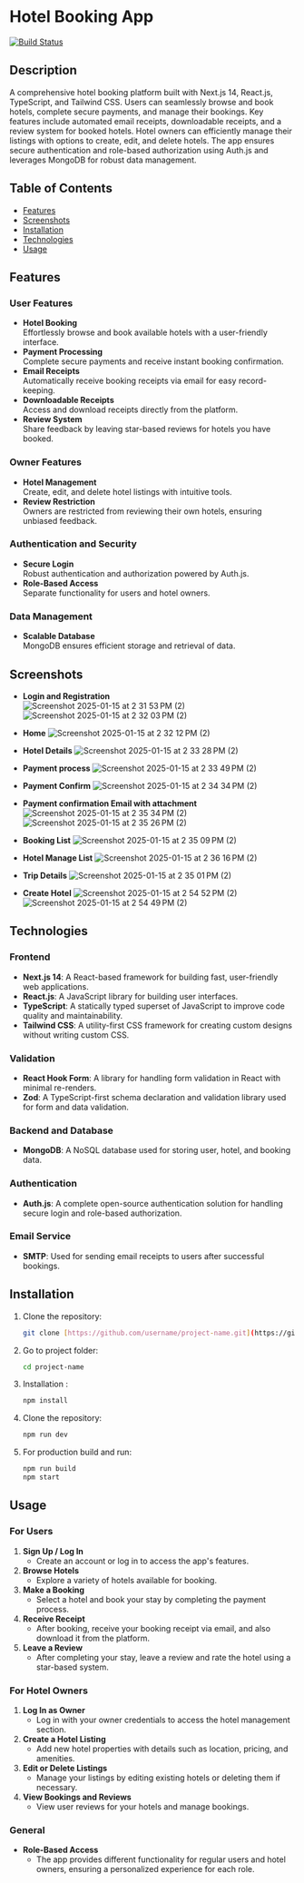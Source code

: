 # Hotel Booking App
[![Build Status](https://img.shields.io/badge/build-passing-brightgreen.svg)](link-to-build)

## Description
A comprehensive hotel booking platform built with Next.js 14, React.js, TypeScript, and Tailwind CSS. Users can seamlessly browse and book hotels, complete secure payments, and manage their bookings. Key features include automated email receipts, downloadable receipts, and a review system for booked hotels. Hotel owners can efficiently manage their listings with options to create, edit, and delete hotels. The app ensures secure authentication and role-based authorization using Auth.js and leverages MongoDB for robust data management.

## Table of Contents
- [Features](#features)
- [Screenshots](#screenshots)
- [Installation](#installation)
- [Technologies](#technologies)
- [Usage](#usage)

## Features
### User Features  
- **Hotel Booking**  
  Effortlessly browse and book available hotels with a user-friendly interface.  
- **Payment Processing**  
  Complete secure payments and receive instant booking confirmation.  
- **Email Receipts**  
  Automatically receive booking receipts via email for easy record-keeping.  
- **Downloadable Receipts**  
  Access and download receipts directly from the platform.  
- **Review System**  
  Share feedback by leaving star-based reviews for hotels you have booked.  

### Owner Features  
- **Hotel Management**  
  Create, edit, and delete hotel listings with intuitive tools.  
- **Review Restriction**  
  Owners are restricted from reviewing their own hotels, ensuring unbiased feedback.  

### Authentication and Security  
- **Secure Login**  
  Robust authentication and authorization powered by Auth.js.  
- **Role-Based Access**  
  Separate functionality for users and hotel owners.  

### Data Management  
- **Scalable Database**  
  MongoDB ensures efficient storage and retrieval of data.

## Screenshots
- **Login and Registration**  
![Screenshot 2025-01-15 at 2 31 53 PM (2)](https://github.com/user-attachments/assets/cedc1594-6784-4239-96a6-2760fce6657b)
![Screenshot 2025-01-15 at 2 32 03 PM (2)](https://github.com/user-attachments/assets/1fe24c94-8f80-434c-b15b-cb0ee96fa2d0)

- **Home**
  ![Screenshot 2025-01-15 at 2 32 12 PM (2)](https://github.com/user-attachments/assets/70037a3a-9bab-4c47-b243-fe7f261fba9e)

- **Hotel Details**
  ![Screenshot 2025-01-15 at 2 33 28 PM (2)](https://github.com/user-attachments/assets/251d17fd-2df9-4231-8b77-edbf0b240ec4)

- **Payment process**
  ![Screenshot 2025-01-15 at 2 33 49 PM (2)](https://github.com/user-attachments/assets/2b0b00a4-ef7b-4b90-a242-cbab22701756)

- **Payment Confirm**
 ![Screenshot 2025-01-15 at 2 34 34 PM (2)](https://github.com/user-attachments/assets/24975d10-e1bd-413d-8ef9-c46f6cf164fd)

  
- **Payment confirmation Email with attachment**
  ![Screenshot 2025-01-15 at 2 35 34 PM (2)](https://github.com/user-attachments/assets/87c09c0c-ea61-421c-8a33-d7fcdc65a6ad)
![Screenshot 2025-01-15 at 2 35 26 PM (2)](https://github.com/user-attachments/assets/bac4e17e-229e-4eb2-a4d6-ca09c83330e1)

- **Booking List**
![Screenshot 2025-01-15 at 2 35 09 PM (2)](https://github.com/user-attachments/assets/8c5e6611-08a4-4234-adc5-7dd06daf6a97)

- **Hotel Manage List**
![Screenshot 2025-01-15 at 2 36 16 PM (2)](https://github.com/user-attachments/assets/0201351a-2209-41be-9876-ce79fe743ec6)

- **Trip Details**
  ![Screenshot 2025-01-15 at 2 35 01 PM (2)](https://github.com/user-attachments/assets/e3dd3e67-3fbe-471d-bac1-4404c3f59e89)

- **Create Hotel**
  ![Screenshot 2025-01-15 at 2 54 52 PM (2)](https://github.com/user-attachments/assets/65e2c83e-91b4-49cf-9477-bade53318226)
![Screenshot 2025-01-15 at 2 54 49 PM (2)](https://github.com/user-attachments/assets/9049826b-25ce-48eb-a1f2-eb69d8e25158)





## Technologies  

### Frontend  
- **Next.js 14**: A React-based framework for building fast, user-friendly web applications.  
- **React.js**: A JavaScript library for building user interfaces.  
- **TypeScript**: A statically typed superset of JavaScript to improve code quality and maintainability.  
- **Tailwind CSS**: A utility-first CSS framework for creating custom designs without writing custom CSS.  

### Validation  
- **React Hook Form**: A library for handling form validation in React with minimal re-renders.  
- **Zod**: A TypeScript-first schema declaration and validation library used for form and data validation.  

### Backend and Database  
- **MongoDB**: A NoSQL database used for storing user, hotel, and booking data.  

### Authentication  
- **Auth.js**: A complete open-source authentication solution for handling secure login and role-based authorization.  

### Email Service  
- **SMTP**: Used for sending email receipts to users after successful bookings.  




## Installation
1. Clone the repository:
   ```bash
   git clone [https://github.com/username/project-name.git](https://github.com/Hasibul-Islam-Shanto/hotel-booking.git
2. Go to project folder:
   ```bash
   cd project-name
3. Installation :
   ```bash
   npm install
4. Clone the repository:
   ```bash
   npm run dev
5. For production build and run:
   ```bash
   npm run build
   npm start


## Usage  

### For Users  
1. **Sign Up / Log In**  
   - Create an account or log in to access the app's features.  
2. **Browse Hotels**  
   - Explore a variety of hotels available for booking.  
3. **Make a Booking**  
   - Select a hotel and book your stay by completing the payment process.  
4. **Receive Receipt**  
   - After booking, receive your booking receipt via email, and also download it from the platform.  
5. **Leave a Review**  
   - After completing your stay, leave a review and rate the hotel using a star-based system.  

### For Hotel Owners  
1. **Log In as Owner**  
   - Log in with your owner credentials to access the hotel management section.  
2. **Create a Hotel Listing**  
   - Add new hotel properties with details such as location, pricing, and amenities.  
3. **Edit or Delete Listings**  
   - Manage your listings by editing existing hotels or deleting them if necessary.  
4. **View Bookings and Reviews**  
   - View user reviews for your hotels and manage bookings.  

### General  
- **Role-Based Access**  
   - The app provides different functionality for regular users and hotel owners, ensuring a personalized experience for each role.  


